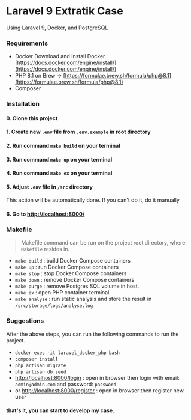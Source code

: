 # Laravel 9 Extratik Case 
Using Laravel 9, Docker, and PostgreSQL

### Requirements
* Docker Download and Install Docker. [https://docs.docker.com/engine/install/](https://docs.docker.com/engine/install/)
* PHP 8.1 on Brew -> [https://formulae.brew.sh/formula/php@8.1](https://formulae.brew.sh/formula/php@8.1)
* Composer

### Installation
#### 0. Clone this project

#### 1. Create new `.env` file from `.env.example` in root directory

#### 2. Run command `make build` on your terminal

#### 3. Run command `make up` on your terminal

#### 4. Run command `make ex` on your terminal

#### 5. Adjust `.env` file in `/src` directory
This action will be automatically done. If you can't do it, do it manually

#### 6. Go to [http://localhost:8000/](http://localhost:8000/)

### Makefile
>Makefile command can be run on the project root directory, where `Makefile` resides in.
* `make build` : build Docker Compose containers
* `make up` : run Docker Compose containers
* `make stop` : stop Docker Compose containers
* `make down` : remove Docker Compose containers
* `make purge` : remove Postgres SQL volume in host.
* `make ex` : open PHP container terminal
* `make analyse` : run static analysis and store the result in `/src/storage/logs/analyse.log`


### Suggestions
After the above steps, you can run the following commands to run the project.
* `docker exec -it laravel_docker_php bash` 
* `composer install` 
* `php artisan migrate` 
* `php artisan db:seed` 
* [http://localhost:8000/login](http://localhost:8000/login) : open in browser then login with email: `admin@admin.com` and password: `password`
* or [http://localhost:8000/register](http://localhost:8000/register) : open in browser then register new user
#### that's it, you can start to develop my case.
